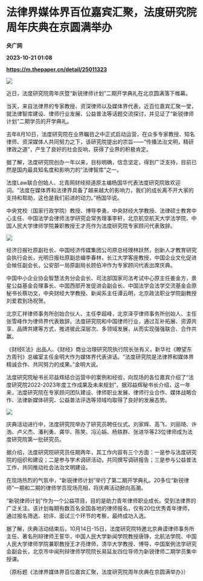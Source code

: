 # 法律界媒体界百位嘉宾汇聚，法度研究院周年庆典在京圆满举办
**央广网**

**2023-10-21 01:08**

**https://m.thepaper.cn/detail/25011323**

![](https://imagecloud.thepaper.cn/thepaper/image/275/42/323.png)

近日，法度研究院周年庆暨“新锐律师计划”二期开学典礼在北京圆满落下帷幕。

当天，来自法律界的专家教授、资深律师以及媒体界代表，近百位嘉宾汇聚一堂，就法律智库建设、律师行业发展、公益普法等话题交流探讨，并见证了“新锐律师计划”二期学员的开学典礼。

去年8月10日，法度研究院在业界瞩目之中正式启动运营，在众多专家教授、知名律师、资深媒体人共同努力之下，该研究院提出的宗旨——“传播法治文明，精研律政之道”，产生了良好的社会反响，获得了业界的积极肯定。

据了解，法度研究院创办一年以来，目标明确，信念坚定，得到广泛支持，目前已然是国内最具知名度和影响力的“法律智库”之一。

法度Law联合创始人、北青网财经频道原主编杨国华代表法度研究院致欢迎词。“法度在媒体界和法律界具备了越来越大的影响力，我们的成长离不开大家的支持和帮助，这也是我们前进的动力。”杨国华说。

中央党校（国家行政学院）教授、博导李勇，中央财经大学教授、法律硕士教育中心主任、中国法学会律师法学研究会常务理事李轩，北京航空航天大学法学院、中国人民大学律师学院兼职教授王才亮作为法度研究院专家顾问代表致辞。

![](https://imagecloud.thepaper.cn/thepaper/image/275/42/325.png)

经济日报社原副社长、中国经济传媒集团公司原总经理林跃然，创新人才教育研究会执行会长，光明日报社原副总编李春林，长江大学客座教授，中国企业文化促进会候任副会长，公安部一局原副局长顾伯冲作为专家顾问代表出席庆典。

中国中小企业协会智慧法务分会会长、司法部国家司法考试中心原主任姜金方，景星公益基金会理事长、中国西部开发促进会副会长、中国法学会法学交流基金会原秘书长蔡功文，中央财经大学教授、新闻系主任谭云明，北京政法职业学院副教授刘爱君到场祝贺。

北京汇祥律师事务所创始合伙人、主任李超峰，北京泽亨律师事务所创始人、主任张雪峰作为律师界代表致辞。法度研究院和中国律师行业，通过互补拓展、资源共享、品牌共建等方式，推进彼此深层次、多领域发展，从而实现强强联合、合作共赢。

《财经E法》出品人、《财经》商业治理研究院执行院长张有义，新华社《瞭望东方周刊》总编室主任金明大作为媒体界代表讲话。“法度研究院是法律界和媒体界精诚合作、共同努力的成果。”金明大说。

法度研究院秘书长邓益辉结合运营中的案例和经验，向现场的各位嘉宾介绍了“法度研究院2022-2023年度工作成果及未来规划”。据邓益辉秘书长介绍，这一年来，法度研究院在专家顾问团队建设、律师职业发展、律师行业合作、媒体战略合作、法律新媒体研究、公益普法评选等领域均取得了良好的发展态势。

![](https://imagecloud.thepaper.cn/thepaper/image/275/42/324.png)

庆典活动进行中，法度研究院举办了研究员聘任仪式。刘家辉、高飞、刘丽琦、许浩、卢义杰、潘利勇、龚华、陈笑、冯沁娟、杨轶群、张进华等23位律师成为法度研究院第一批研究员。

据介绍，法度研究院研究员任期两年，其工作内容有三个方面：一是参与法度研究院的组织和建设；二是参与学术调研活动，共同撰写调研报告；三是参与公益普法工作，共同推动社会法治文明建设。

在现场热烈的气氛中，“新锐律师计划”举行了第二期开学典礼。20多位“新锐律师”一期和二期的律师学员现场亮相，将庆典活动掀向高潮。

“新锐律师计划”作为一个公益项目，目的是助力青年律师职业成长。受到法律界的广泛关注。该计划每期有数百名全国各地的律师报名，仅有20位优秀青年律师，通过报名筛选、初评、面试三个环节的考察，最终成功入选。

据了解，庆典活动结束后，10月14日-15日，法度研究院特邀北京典谟律师事务所主任、著名刑辩律师王誓华，中国人民大学新闻学院教授唐铮，北航法学院、中国人民大学律师学院兼职教授王才亮律师，清华大学教授、博导，中国案例法学研究会副会长，北京市中闻刑辩律师学院院长易延友四位导师为新锐律师二期学员集中授课。

（原标题《法律界媒体界百位嘉宾汇聚，法度研究院周年庆典在京圆满举办》）